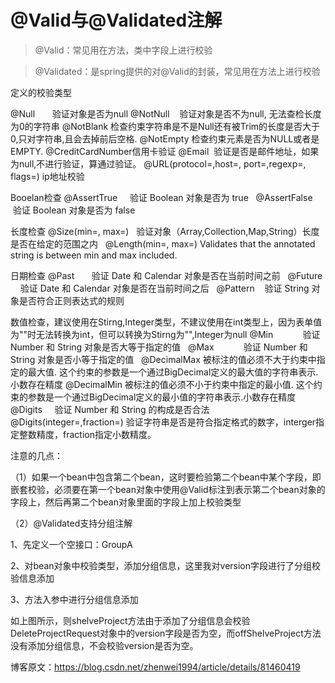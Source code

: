 # @Valid与@Validated注解

> @Valid：常见用在方法，类中字段上进行校验

>  @Validated：是spring提供的对@Valid的封装，常见用在方法上进行校验



定义的校验类型

@Null       验证对象是否为null
@NotNull    验证对象是否不为null, 无法查检长度为0的字符串
@NotBlank 检查约束字符串是不是Null还有被Trim的长度是否大于0,只对字符串,且会去掉前后空格.
@NotEmpty 检查约束元素是否为NULL或者是EMPTY.
@CreditCardNumber信用卡验证
@Email  验证是否是邮件地址，如果为null,不进行验证，算通过验证。
@URL(protocol=,host=, port=,regexp=, flags=) ip地址校验

Booelan检查
@AssertTrue     验证 Boolean 对象是否为 true  
@AssertFalse    验证 Boolean 对象是否为 false  

长度检查
@Size(min=, max=)   验证对象（Array,Collection,Map,String）长度是否在给定的范围之内  
@Length(min=, max=) Validates that the annotated string is between min and max included.

日期检查
@Past       验证 Date 和 Calendar 对象是否在当前时间之前  
@Future     验证 Date 和 Calendar 对象是否在当前时间之后  
@Pattern    验证 String 对象是否符合正则表达式的规则

数值检查，建议使用在Stirng,Integer类型，不建议使用在int类型上，因为表单值为""时无法转换为int，但可以转换为Stirng为"",Integer为null
@Min            验证 Number 和 String 对象是否大等于指定的值  
@Max            验证 Number 和 String 对象是否小等于指定的值  
@DecimalMax 被标注的值必须不大于约束中指定的最大值. 这个约束的参数是一个通过BigDecimal定义的最大值的字符串表示.小数存在精度
@DecimalMin 被标注的值必须不小于约束中指定的最小值. 这个约束的参数是一个通过BigDecimal定义的最小值的字符串表示.小数存在精度
@Digits     验证 Number 和 String 的构成是否合法  
@Digits(integer=,fraction=) 验证字符串是否是符合指定格式的数字，interger指定整数精度，fraction指定小数精度。





注意的几点：

（1）如果一个bean中包含第二个bean，这时要检验第二个bean中某个字段，即嵌套校验，必须要在第一个bean对象中使用@Valid标注到表示第二个bean对象的字段上，然后再第二个bean对象里面的字段上加上校验类型

（2）@Validated支持分组注解

1、先定义一个空接口：GroupA

2、对bean对象中校验类型，添加分组信息，这里我对version字段进行了分组校验信息添加

3、方法入参中进行分组信息添加



如上图所示，则shelveProject方法由于添加了分组信息会校验DeleteProjectRequest对象中的version字段是否为空，而offShelveProject方法没有添加分组信息，不会校验version是否为空。



博客原文：https://blog.csdn.net/zhenwei1994/article/details/81460419